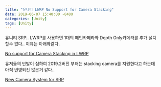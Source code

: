 ```yaml
---
title: "유니티 LWRP No Support for Camera Stacking"
date: 2019-06-07 15:40:00 -0400
categories: [Unity]
tags: [Unity]
---
```


유니티 SRP.. LWRP를 사용하면 1대의 메인카메라와 Depth Only카메라를 추가 설치할수 없다.. 이유는 아래와같다.

[No support for Camera Stacking in LWRP](https://drive.google.com/open?id=1GDePoHGMngJ-S0Da0Fi0Ky8jPxYkQD5AkVFnoxlknUY)

유저들의 반발이 심하여 2019.2버전 부터는 stacking camera를 지원한다고 하는데 아직 반영되진 않은거 같다..

[New Camera System for SRP](https://drive.google.com/file/d/1J8ChJIsAXdXdmOPtNF_FIqd9exYD0kql/view)
